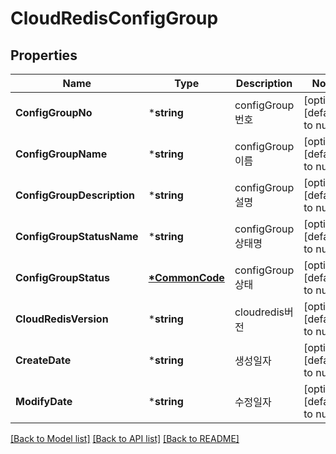 # CloudRedisConfigGroup

## Properties
Name | Type | Description | Notes
------------ | ------------- | ------------- | -------------
**ConfigGroupNo** | ***string** | configGroup번호 | [optional] [default to null]
**ConfigGroupName** | ***string** | configGroup이름 | [optional] [default to null]
**ConfigGroupDescription** | ***string** | configGroup설명 | [optional] [default to null]
**ConfigGroupStatusName** | ***string** | configGroup상태명 | [optional] [default to null]
**ConfigGroupStatus** | **[*CommonCode](CommonCode.md)** | configGroup상태 | [optional] [default to null]
**CloudRedisVersion** | ***string** | cloudredis버전 | [optional] [default to null]
**CreateDate** | ***string** | 생성일자 | [optional] [default to null]
**ModifyDate** | ***string** | 수정일자 | [optional] [default to null]

[[Back to Model list]](../README.md#documentation-for-models) [[Back to API list]](../README.md#documentation-for-api-endpoints) [[Back to README]](../README.md)


